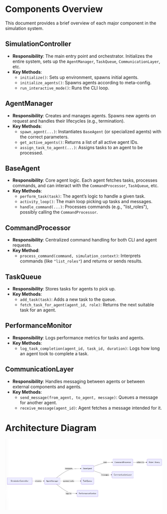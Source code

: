 # Components Overview

This document provides a brief overview of each major component in the simulation system.

## SimulationController
- **Responsibility**: The main entry point and orchestrator. Initializes the entire system, sets up the `AgentManager`, `TaskQueue`, `CommunicationLayer`, etc.  
- **Key Methods**:
  - `initialize()`: Sets up environment, spawns initial agents.
  - `initialize_agents()`: Spawns agents according to meta-config.
  - `run_interactive_mode()`: Runs the CLI loop.

## AgentManager
- **Responsibility**: Creates and manages agents. Spawns new agents on request and handles their lifecycles (e.g., termination).  
- **Key Methods**:
  - `spawn_agent(...)`: Instantiates `BaseAgent` (or specialized agents) with the correct parameters.
  - `get_active_agents()`: Returns a list of all active agent IDs.
  - `assign_task_to_agent(...)`: Assigns tasks to an agent to be processed.

## BaseAgent
- **Responsibility**: Core agent logic. Each agent fetches tasks, processes commands, and can interact with the `CommandProcessor`, `TaskQueue`, etc.  
- **Key Methods**:
  - `perform_task(task)`: The agent’s logic to handle a given task.
  - `activity_loop()`: The main loop picking up tasks and messages.
  - `handle_command(...)`: Processes commands (e.g., "list_roles"), possibly calling the `CommandProcessor`.

## CommandProcessor
- **Responsibility**: Centralized command handling for both CLI and agent requests.  
- **Key Method**:
  - `process_command(command, simulation_context)`: Interprets commands (like `"list_roles"`) and returns or sends results.

## TaskQueue
- **Responsibility**: Stores tasks for agents to pick up.  
- **Key Methods**:
  - `add_task(task)`: Adds a new task to the queue.
  - `fetch_task_for_agent(agent_id, role)`: Returns the next suitable task for an agent.

## PerformanceMonitor
- **Responsibility**: Logs performance metrics for tasks and agents.  
- **Key Methods**:
  - `log_task_completion(agent_id, task_id, duration)`: Logs how long an agent took to complete a task.

## CommunicationLayer
- **Responsibility**: Handles messaging between agents or between external components and agents.  
- **Key Methods**:
  - `send_message(from_agent, to_agent, message)`: Queues a message for another agent.
  - `receive_message(agent_id)`: Agent fetches a message intended for it.

# Architecture Diagram

![Architecture Diagram](architecture_diagram.png)